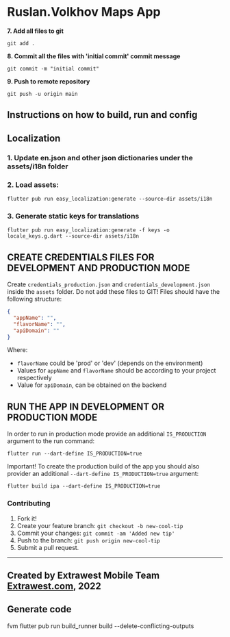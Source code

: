 # Ruslan.Volkhov Maps App


**7. Add all files to git**

`git add .`

**8. Commit all the files with 'initial commit' commit message**

`git commit -m "initial commit"`

**9. Push to remote repository**

`git push -u origin main`

## Instructions on how to build, run and config
## Localization

### 1. Update en.json and other json dictionaries under the assets/i18n folder

### 2. Load assets:

```shell
flutter pub run easy_localization:generate --source-dir assets/i18n
```

### 3. Generate static keys for translations

```shell
flutter pub run easy_localization:generate -f keys -o locale_keys.g.dart --source-dir assets/i18n
```

## CREATE CREDENTIALS FILES FOR DEVELOPMENT AND PRODUCTION MODE

Create `credentials_production.json` and `credentials_development.json` inside the `assets` folder.
Do not add these files to GIT!
Files should have the following structure:

```json
{
  "appName": "",
  "flavorName": "",
  "apiDomain": ""
}
```
Where:
- `flavorName` could be 'prod' or 'dev' (depends on the environment)
- Values for `appName` and `flavorName` should be according to your project respectively
- Value for `apiDomain`, can be obtained on the backend

## RUN THE APP IN DEVELOPMENT OR PRODUCTION MODE

In order to run in production mode provide an additional `IS_PRODUCTION` argument to the run
command:

```shell
flutter run --dart-define IS_PRODUCTION=true
```

Important! To create the production build of the app you should also provider an
additional `--dart-define IS_PRODUCTION=true` argument:

```shell
flutter build ipa --dart-define IS_PRODUCTION=true
```


### Contributing

1. Fork it!
1. Create your feature branch: `git checkout -b new-cool-tip`
1. Commit your changes: `git commit -am 'Added new tip'`
1. Push to the branch: `git push origin new-cool-tip`
1. Submit a pull request.

---
Created by Extrawest Mobile Team
[Extrawest.com](https://www.extrawest.com), 2022
---
## Generate code
fvm flutter pub run build_runner build --delete-conflicting-outputs